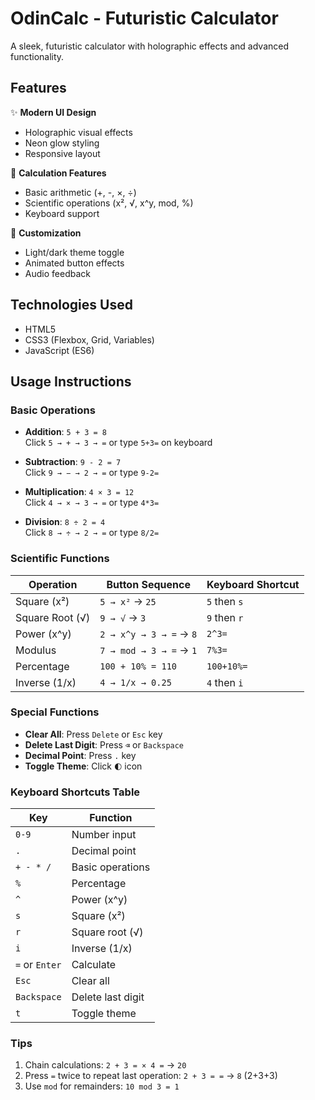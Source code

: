 # OdinCalc - Futuristic Calculator

A sleek, futuristic calculator with holographic effects and advanced functionality.

## Features

✨ **Modern UI Design**

- Holographic visual effects
- Neon glow styling
- Responsive layout

🔢 **Calculation Features**

- Basic arithmetic (+, -, ×, ÷)
- Scientific operations (x², √, x^y, mod, %)
- Keyboard support

🎨 **Customization**

- Light/dark theme toggle
- Animated button effects
- Audio feedback

## Technologies Used

- HTML5
- CSS3 (Flexbox, Grid, Variables)
- JavaScript (ES6)

## Usage Instructions

### Basic Operations

- **Addition**: `5 + 3 = 8`  
  Click `5 → + → 3 → =` or type `5+3=` on keyboard

- **Subtraction**: `9 - 2 = 7`  
  Click `9 → − → 2 → =` or type `9-2=`

- **Multiplication**: `4 × 3 = 12`  
  Click `4 → × → 3 → =` or type `4*3=`

- **Division**: `8 ÷ 2 = 4`  
  Click `8 → ÷ → 2 → =` or type `8/2=`

### Scientific Functions

| Operation       | Button Sequence         | Keyboard Shortcut |
| --------------- | ----------------------- | ----------------- |
| Square (x²)     | `5 → x²` → `25`         | `5` then `s`      |
| Square Root (√) | `9 → √` → `3`           | `9` then `r`      |
| Power (x^y)     | `2 → x^y → 3 → =` → `8` | `2^3=`            |
| Modulus         | `7 → mod → 3 → =` → `1` | `7%3=`            |
| Percentage      | `100 + 10% = 110`       | `100+10%=`        |
| Inverse (1/x)   | `4 → 1/x → 0.25`        | `4` then `i`      |

### Special Functions

- **Clear All**: Press `Delete` or `Esc` key
- **Delete Last Digit**: Press `⌫` or `Backspace`
- **Decimal Point**: Press `.` key
- **Toggle Theme**: Click `🌓` icon

### Keyboard Shortcuts Table

| Key            | Function          |
| -------------- | ----------------- |
| `0-9`          | Number input      |
| `.`            | Decimal point     |
| `+ - * /`      | Basic operations  |
| `%`            | Percentage        |
| `^`            | Power (x^y)       |
| `s`            | Square (x²)       |
| `r`            | Square root (√)   |
| `i`            | Inverse (1/x)     |
| `=` or `Enter` | Calculate         |
| `Esc`          | Clear all         |
| `Backspace`    | Delete last digit |
| `t`            | Toggle theme      |

### Tips

1. Chain calculations: `2 + 3 = × 4 =` → `20`
2. Press `=` twice to repeat last operation: `2 + 3 = =` → `8` (2+3+3)
3. Use `mod` for remainders: `10 mod 3 = 1`
